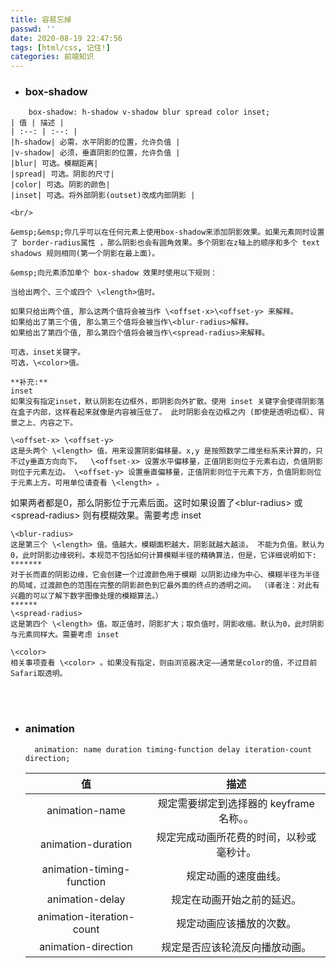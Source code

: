 ```yaml
---
title: 容易忘掉
passwd: ''
date: 2020-08-19 22:47:56
tags: [html/css, 记住!]
categories: 前端知识
---
```

* ### box-shadow  
<!--more-->
        box-shadow: h-shadow v-shadow blur spread color inset;
    | 值 | 描述 |
    | :--: | :--: |
    |h-shadow| 必需，水平阴影的位置，允许负值 |
    |v-shadow| 必须，垂直阴影的位置，允许负值 |
    |blur| 可选。模糊距离|
    |spread| 可选。阴影的尺寸|
    |color| 可选。阴影的颜色|
    |inset| 可选。将外部阴影(outset)改成内部阴影 |  

    <br/>

    &emsp;&emsp;你几乎可以在任何元素上使用box-shadow来添加阴影效果。如果元素同时设置了 border-radius属性 ，那么阴影也会有圆角效果。多个阴影在z轴上的顺序和多个 text shadows 规则相同(第一个阴影在最上面)。

    &emsp;向元素添加单个 box-shadow 效果时使用以下规则：

    当给出两个、三个或四个 \<length>值时。  

    如果只给出两个值, 那么这两个值将会被当作 \<offset-x>\<offset-y> 来解释。  
    如果给出了第三个值, 那么第三个值将会被当作\<blur-radius>解释。  
    如果给出了第四个值, 那么第四个值将会被当作\<spread-radius>来解释。  

    可选，inset关键字。
    可选，\<color>值。

    **补充:**  
    inset  
    如果没有指定inset，默认阴影在边框外，即阴影向外扩散。使用 inset 关键字会使得阴影落在盒子内部，这样看起来就像是内容被压低了。 此时阴影会在边框之内 (即使是透明边框）、背景之上、内容之下。  

    \<offset-x> \<offset-y>  
    这是头两个 \<length> 值，用来设置阴影偏移量。x,y 是按照数学二维坐标系来计算的，只不过y垂直方向向下。  \<offset-x> 设置水平偏移量，正值阴影则位于元素右边，负值阴影则位于元素左边。 \<offset-y> 设置垂直偏移量，正值阴影则位于元素下方，负值阴影则位于元素上方。可用单位请查看 \<length> 。
如果两者都是0，那么阴影位于元素后面。这时如果设置了\<blur-radius> 或\<spread-radius> 则有模糊效果。需要考虑 inset   

    \<blur-radius>      
    这是第三个 \<length> 值。值越大，模糊面积越大，阴影就越大越淡。 不能为负值。默认为0，此时阴影边缘锐利。本规范不包括如何计算模糊半径的精确算法，但是，它详细说明如下:
    *******
    对于长而直的阴影边缘，它会创建一个过渡颜色用于模糊 以阴影边缘为中心、模糊半径为半径的局域，过渡颜色的范围在完整的阴影颜色到它最外面的终点的透明之间。 （译者注：对此有兴趣的可以了解下数字图像处理的模糊算法。）
    ******
    \<spread-radius>  
    这是第四个 \<length> 值。取正值时，阴影扩大；取负值时，阴影收缩。默认为0，此时阴影与元素同样大。需要考虑 inset   

    \<color>
    相关事项查看 \<color> 。如果没有指定，则由浏览器决定——通常是color的值，不过目前Safari取透明。  


<br/>&nbsp;
* ### animation  
        animation: name duration timing-function delay iteration-count direction;
    | 值 | 描述 |
    | :--: | :--: |
    |animation-name|	规定需要绑定到选择器的 keyframe 名称。。|
    | animation-duration|	规定完成动画所花费的时间，以秒或毫秒计。|
    |animation-timing-function	|规定动画的速度曲线。|
    |animation-delay	|规定在动画开始之前的延迟。|
    |animation-iteration-count|	规定动画应该播放的次数。|
    |animation-direction|	规定是否应该轮流反向播放动画。|